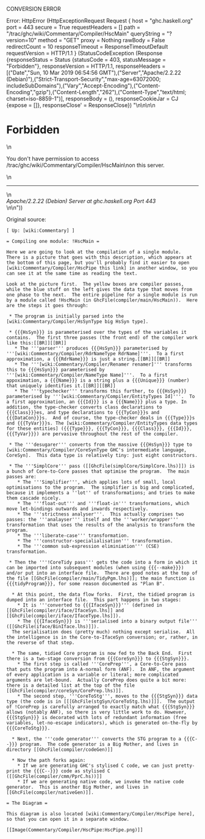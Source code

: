 CONVERSION ERROR

Error: HttpError (HttpExceptionRequest Request {
  host                 = "ghc.haskell.org"
  port                 = 443
  secure               = True
  requestHeaders       = []
  path                 = "/trac/ghc/wiki/Commentary/Compiler/HscMain"
  queryString          = "?version=10"
  method               = "GET"
  proxy                = Nothing
  rawBody              = False
  redirectCount        = 10
  responseTimeout      = ResponseTimeoutDefault
  requestVersion       = HTTP/1.1
}
 (StatusCodeException (Response {responseStatus = Status {statusCode = 403, statusMessage = "Forbidden"}, responseVersion = HTTP/1.1, responseHeaders = [("Date","Sun, 10 Mar 2019 06:54:56 GMT"),("Server","Apache/2.2.22 (Debian)"),("Strict-Transport-Security","max-age=63072000; includeSubDomains"),("Vary","Accept-Encoding"),("Content-Encoding","gzip"),("Content-Length","262"),("Content-Type","text/html; charset=iso-8859-1")], responseBody = (), responseCookieJar = CJ {expose = []}, responseClose' = ResponseClose}) "<!DOCTYPE HTML PUBLIC \"-//IETF//DTD HTML 2.0//EN\">\n<html><head>\n<title>403 Forbidden</title>\n</head><body>\n<h1>Forbidden</h1>\n<p>You don't have permission to access /trac/ghc/wiki/Commentary/Compiler/HscMain\non this server.</p>\n<hr>\n<address>Apache/2.2.22 (Debian) Server at ghc.haskell.org Port 443</address>\n</body></html>\n"))

Original source:

```trac
[ Up: [wiki:Commentary] ]

= Compiling one module: !HscMain =

Here we are going to look at the compilation of a single module.
There is a picture that goes with this description, which appears at the bottom of this page, but you'll probably find it easier to open [wiki:Commentary/Compiler/HscPipe this link] in another window, so you can see it at the same time as reading the text.

Look at the picture first.  The yellow boxes are compiler passes, while the blue stuff on the left gives the data type that moves from one phase to the next.  The entire pipeline for a single module is run by a module called !HscMain (in GhcFile(compiler/main/HscMain)).  Here are the steps it goes through:

 * The program is initially parsed into the [wiki:Commentary/Compiler/HsSynType big HsSyn type].

 * {{{HsSyn}}} is parameterised over the types of the variables it contains.  The first three passes (the front end) of the compiler work like this:[[BR]][[BR]]
   * The '''parser''' produces {{{HsSyn}}} parameterised by '''[wiki:Commentary/Compiler/RdrNameType RdrName]'''.  To a first approximation, a {{{RdrName}}} is just a string.[[BR]][[BR]]
   * The '''[wiki:Commentary/Compiler/Renamer renamer]''' transforms this to {{{HsSyn}}} parameterised by '''[wiki:Commentary/Compiler/NameType Name]'''.  To a first appoximation, a {{{Name}}} is a string plus a {{{Unique}}} (number) that uniquely identifies it.[[BR]][[BR]]
   * The '''typechecker''' transforms this further, to {{{HsSyn}}} parameterised by '''[wiki:Commentary/Compiler/EntityTypes Id]'''.  To a first approximation, an {{{Id}}} is a {{{Name}}} plus a type. In addition, the type-checker converts class declarations to {{{Class}}}es, and type declarations to {{{TyCon}}}s and {{{DataCon}}}s.  And of course, the type-checker deals in {{{Type}}}s and {{{TyVar}}}s. The [wiki:Commentary/Compiler/EntityTypes data types for these entities] ({{{Type}}}, {{{TyCon}}}, {{{Class}}}, {{{Id}}}, {{{TyVar}}}) are pervasive throughout the rest of the compiler.

 * The '''desugarer''' converts from the massive {{{HsSyn}}} type to [wiki:Commentary/Compiler/CoreSynType GHC's intermediate language, CoreSyn].  This data type is relatively tiny: just eight constructors.

 * The '''SimplCore''' pass ([[GhcFile(simplCore/SimplCore.lhs)]]) is a bunch of Core-to-Core passes that optimise the program.  The main passes are:
    * The '''Simplifier''', which applies lots of small, local optimisations to the program.  The simplifier is big and complicated, because it implements a ''lot'' of transformations; and tries to make them cascade nicely.
    * The '''float-out''' and '''float-in''' transformations, which move let-bindings outwards and inwards respectively.
    * The '''strictness analyser'''.  This actually comprises two passes: the '''analayser''' itself and the '''worker/wrapper''' transformation that uses the results of the analysis to transform the program.
    * The '''liberate-case''' transformation.
    * The '''constructor-specialialisation''' transformation.
    * The '''common sub-expression eliminiation''' (CSE) transformation.

 * Then the '''!CoreTidy pass''' gets the code into a form in which it can be imported into subsequent modules (when using {{{--make}}}) and/or put into an interface file.  There are good notes at the top of the file [[GhcFile(compiler/main/TidyPgm.lhs)]]; the main function is {{{tidyProgram}}}, for some reason documented as "Plan B".

  * At this point, the data flow forks.  First, the tidied program is dumped into an interface file.  This part happens in two stages:
    * It is '''converted to {{{IfaceSyn}}}''' (defined in [[GhcFile(compiler/iface/IfaceSyn.lhs]] and [[GhcFile(compiler/iface/IfaceType.lhs]]).
    * The {{{IfaceSyn}}} is '''serialised into a binary output file''' ([[GhcFile(iface/BinIface.lhs)]]).
  The serialisation does (pretty much) nothing except serialise.  All the intelligence is in the Core-to-IfaceSyn conversion; or, rather, in the reverse of that step.

  * The same, tidied Core program is now fed to the Back End.  First there is a two-stage conversion from {{{CoreSyn}}} to {{{StgSyn}}}.
    * The first step is called '''CorePrep''', a Core-to-Core pass that puts the program into A-normal form (ANF).  In ANF, the argument of every application is a variable or literal; more complicated arguments are let-bound.  Actually CorePrep does quite a bit more: there is a detailed list at the top of the file [[GhcFile(compiler/coreSyn/CorePrep.lhs)]].
    * The second step, '''CoreToStg''', moves to the {{{StgSyn}}} data type (the code is in [[[GhcFile(stgSyn/CoreToStg.lhs)]]].  The output of !CorePrep is carefully arranged to exactly match what {{{StgSyn}}} allows (notably ANF), so there is very little work to do. However, {{{StgSyn}}} is decorated with lots of redundant information (free variables, let-no-escape indicators), which is generated on-the-fly by {{{CoreToStg}}}.

  * Next, the '''code generator''' converts the STG program to a {{{C--}}} program.  The code generator is a Big Mother, and lives in directory [[GhcFile(compiler/codeGen)]]  

  * Now the path forks again:
    * If we are generating GHC's stylised C code, we can just pretty-print the {{{C--}}} code as stylised C ([[GhcFile(compiler/cmm/PprC.hs))]]
    * If we are generating native code, we invoke the native code generator.  This is another Big Mother, and lives in [[GhcFile(compiler/nativeGen)]].

= The Diagram =

This diagram is also located [wiki:Commentary/Compiler/HscPipe here], so that you can open it in a separate window.

[[Image(Commentary/Compiler/HscPipe:HscPipe.png)]]

```
